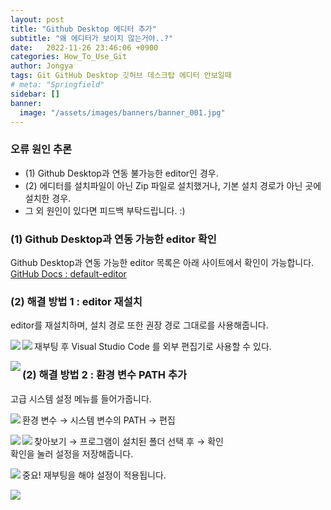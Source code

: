 ```yaml
---
layout: post
title: "Github Desktop 에디터 추가"
subtitle: "왜 에디터가 보이지 않는거야..?"
date:   2022-11-26 23:46:06 +0900
categories: How_To_Use_Git
author: Jongya
tags: Git GitHub Desktop 깃허브 데스크탑 에디터 안보일때
# meta: "Springfield"
sidebar: []
banner:
  image: "/assets/images/banners/banner_001.jpg"
---
```


<!--postNo: 20221126_002-->

### 오류 원인 추론  
  
* (1) Github Desktop과 연동 불가능한 editor인 경우.  
* (2) 에디터를 설치파일이 아닌 Zip 파일로 설치했거나, 기본 설치 경로가 아닌 곳에 설치한 경우.    
*  그 외 원인이 있다면 피드백 부탁드립니다. :)  
  
### (1) Github Desktop과 연동 가능한 editor 확인  
Github Desktop과 연동 가능한 editor 목록은 아래 사이트에서 확인이 가능합니다.  
[GitHub Docs : default-editor](https://docs.github.com/en/desktop/installing-and-configuring-github-desktop/configuring-and-customizing-github-desktop/configuring-a-default-editor)
  

### (2) 해결 방법 1 : editor 재설치  
editor를 재설치하며, 설치 경로 또한 권장 경로 그대로를 사용해줍니다.  
<p align='left'> <img src="https://whdrns2013.github.io/assets/images/20221126_002_002.png" align="left"></p>
<p align='left'> <img src="https://whdrns2013.github.io/assets/images/20221126_002_003.png" align="left"></p>

재부팅 후 Visual Studio Code 를 외부 편집기로 사용할 수 있다.  
<p align='left'> <img src="https://whdrns2013.github.io/assets/images/20221126_002_004.png" align="left"></p>
  


### (2) 해결 방법 2 : 환경 변수 PATH 추가  
고급 시스템 설정 메뉴를 들어가줍니다.  
<p align='left'> <img src="https://whdrns2013.github.io/assets/images/20221126_002_005.png" align="left"></p>

환경 변수 → 시스템 변수의 PATH → 편집  
<p align='left'> <img src="https://whdrns2013.github.io/assets/images/20221126_002_006.png" align="left"></p>
<p align='left'> <img src="https://whdrns2013.github.io/assets/images/20221126_002_007.png" align="left"></p>
  
찾아보기 → 프로그램이 설치된 폴더 선택 후 → 확인  
확인을 눌러 설정을 저장해줍니다.  
<p align='left'> <img src="https://whdrns2013.github.io/assets/images/20221126_002_008.png" align="left"></p>

중요! 재부팅을 해야 설정이 적용됩니다.  
<p align='left'> <img src="https://whdrns2013.github.io/assets/images/20221126_002_009.png" align="left"></p>